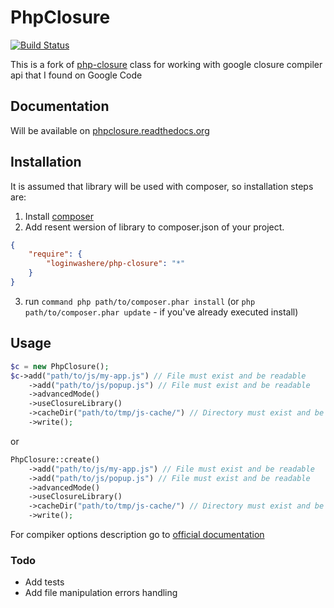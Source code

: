 # PhpClosure

[![Build Status](https://secure.travis-ci.org/loginwashere/PhpClosure.png?branch=master)](https://travis-ci.org/loginwashere/PhpClosure)

This is a fork of [php-closure](http://code.google.com/p/php-closure/) class
for working with google closure compiler api that I found on Google Code

## Documentation
Will be available on [phpclosure.readthedocs.org](https://phpclosure.readthedocs.org/en/latest/)

## Installation

It is assumed that library will be used with composer, so installation steps are:

1. Install [composer](http://getcomposer.org/doc/00-intro.md)
2. Add resent wersion of library to composer.json of your project.
```json
{
    "require": {
        "loginwashere/php-closure": "*"
    }
}
```
3. run `command php path/to/composer.phar install` (or `php path/to/composer.phar update` - if you've already executed install)


## Usage

```php
$c = new PhpClosure();
$c->add("path/to/js/my-app.js") // File must exist and be readable
    ->add("path/to/js/popup.js") // File must exist and be readable
    ->advancedMode()
    ->useClosureLibrary()
    ->cacheDir("path/to/tmp/js-cache/") // Directory must exist and be writable
    ->write();
```

or

```php
PhpClosure::create()
    ->add("path/to/js/my-app.js") // File must exist and be readable
    ->add("path/to/js/popup.js") // File must exist and be readable
    ->advancedMode()
    ->useClosureLibrary()
    ->cacheDir("path/to/tmp/js-cache/") // Directory must exist and be writable
    ->write();
```

For compiker options description go to [official documentation](https://developers.google.com/closure/compiler/docs/overview)

### Todo

* Add tests
* Add file manipulation errors handling